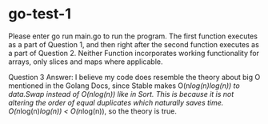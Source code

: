 # go-test-1

Please enter go run main.go to run the program. The first function executes as a part of Question 1, 
and then right after the second function executes as a part of Question 2. Neither Function incorporates working
functionality for arrays, only slices and maps where applicable.

Question 3 Answer:
I believe my code does resemble the theory about big O mentioned in the Golang Docs, since Stable makes O(n*log(n)*log(n))
to data.Swap instead of O(n*log(n)) like in Sort. This is because it is not altering the order of equal duplicates which
naturally saves time. O(n*log(n)*log(n)) < O(n*log(n)), so the theory is true.
